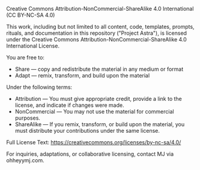 Creative Commons Attribution-NonCommercial-ShareAlike 4.0 International (CC BY-NC-SA 4.0)

This work, including but not limited to all content, code, templates, prompts, rituals, and documentation in this repository ("Project Astra"), is licensed under the Creative Commons Attribution-NonCommercial-ShareAlike 4.0 International License.

You are free to:

- Share — copy and redistribute the material in any medium or format
- Adapt — remix, transform, and build upon the material

Under the following terms:

- Attribution — You must give appropriate credit, provide a link to the license, and indicate if changes were made.
- NonCommercial — You may not use the material for commercial purposes.
- ShareAlike — If you remix, transform, or build upon the material, you must distribute your contributions under the same license.

Full License Text: https://creativecommons.org/licenses/by-nc-sa/4.0/

For inquiries, adaptations, or collaborative licensing, contact MJ via ohheyymj.com.
